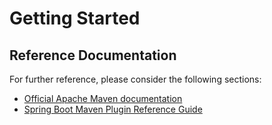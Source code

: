 # Getting Started

## Reference Documentation
For further reference, please consider the following sections:

*  [Official Apache Maven documentation](https://maven.apache.org/guides/index.html)
*  [Spring Boot Maven Plugin Reference Guide](https://docs.spring.io/spring-boot/docs/2.2.0.RELEASE/maven-plugin/)
